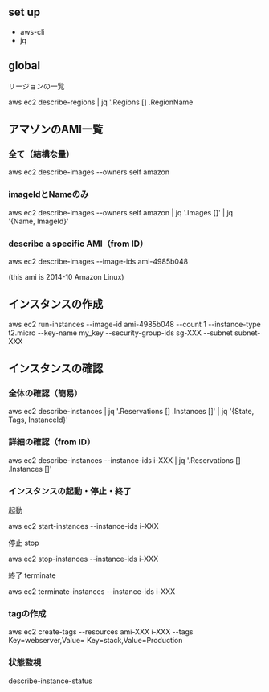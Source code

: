 
## set up

- aws-cli
- jq


## global

リージョンの一覧

aws ec2 describe-regions | jq '.Regions [] .RegionName


## アマゾンのAMI一覧

### 全て（結構な量）

aws ec2 describe-images --owners self amazon

### imageIdとNameのみ

aws ec2 describe-images --owners self amazon | jq '.Images []' | jq '{Name, ImageId}'

### describe a specific AMI（from ID）

aws ec2 describe-images --image-ids ami-4985b048

(this ami is 2014-10 Amazon Linux)

## インスタンスの作成

aws ec2 run-instances --image-id ami-4985b048 --count 1 --instance-type t2.micro --key-name my_key --security-group-ids sg-XXX --subnet subnet-XXX

## インスタンスの確認

### 全体の確認（簡易）

aws ec2 describe-instances | jq '.Reservations [] .Instances []' | jq '{State, Tags, InstanceId}'

### 詳細の確認（from ID）

aws ec2 describe-instances --instance-ids i-XXX | jq '.Reservations [] .Instances []'


### インスタンスの起動・停止・終了

起動

aws ec2 start-instances --instance-ids i-XXX

停止 stop

aws ec2 stop-instances --instance-ids i-XXX

終了 terminate

aws ec2 terminate-instances --instance-ids i-XXX

### tagの作成

aws ec2 create-tags --resources ami-XXX i-XXX --tags Key=webserver,Value=   Key=stack,Value=Production

### 状態監視

describe-instance-status
